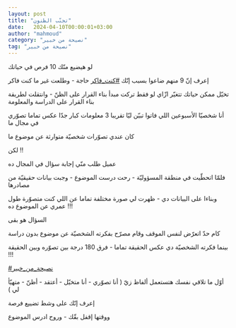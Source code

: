 ```yaml
---
layout: post
title: "تجنّب الظنون"
date:   2024-04-10T00:00:01+03:00
author: "mahmoud"
category: "نصيحة من خبير"
tag: "نصيحة من خبير"
---
```



لو هيضيع منّك 10 فرص في حياتك

إعرف إنّ 9 منهم ضاعوا بسبب إنّك
[<u>\#كنت\_فاكر</u>](https://www.facebook.com/hashtag/%D9%83%D9%86%D8%AA_%D9%81%D8%A7%D9%83%D8%B1?__eep__=6&__cft__%5b0%5d=AZXCtQey8jC2Rb_Qlvcfi04EhELxzxFI7Fpzp8lKFCWgcH1sCbrVgH_UFUN3kQVPGtz8Ut78mok_GIKzFzmX-OjCz8Z-cZ5x4gWn57-NdhfBDA35zIBenUwGisbNqv5_ElpfFtddx9CDizp1vRknV8fy8SafCEs9wgdye1mXReF8tZ2r4-j1t_8sXAlhx3D0l3o&__tn__=*NK-R)
حاجة - وطلعت غير ما كنت فاكر




تخيّل ممكن حياتك تتغيّر ازّاي لو فقط تركت مبدأ بناء القرار
على الظنّ - وانتقلت لطريقة بناء القرار على الدراسة والمعلومة




أنا شخصيّا الأسبوعين اللي فاتوا تبيّن ليّا تقريبا 3 معلومات
كبار جدّا عكس تماما تصوّري في مجال ما




كان عندي تصوّرات شخصيّة متوارثة عن موضوع ما

لكن !!

عميل طلب منّي إجابة سؤال في المجال ده




فلمّا اتحطّيت في منطقة المسؤوليّة - رحت درست الموضوع - وجبت
بيانات حقيقيّة من مصادرها

وبناءا على الييانات دي - ظهرت لي صورة مختلفة تماما عن
اللي كنت متصوّرة طول عمري عن الموضوع ده !!!




السؤال هو بقى

كام حدّ اتعرّض لنفس الموقف وقام مصرّح بفكرته الشخصيّة عن
موضوع بدون دراسة

بينما فكرته الشخصيّة دي عكس الحقيقة تماما - فرق 180 درجة
بين تصوّره وبين الحقيقة !!!




[<u>\#نصيحة\_من\_خبير</u>](https://www.facebook.com/hashtag/%D9%86%D8%B5%D9%8A%D8%AD%D8%A9_%D9%85%D9%86_%D8%AE%D8%A8%D9%8A%D8%B1?__eep__=6&__cft__%5b0%5d=AZXCtQey8jC2Rb_Qlvcfi04EhELxzxFI7Fpzp8lKFCWgcH1sCbrVgH_UFUN3kQVPGtz8Ut78mok_GIKzFzmX-OjCz8Z-cZ5x4gWn57-NdhfBDA35zIBenUwGisbNqv5_ElpfFtddx9CDizp1vRknV8fy8SafCEs9wgdye1mXReF8tZ2r4-j1t_8sXAlhx3D0l3o&__tn__=*NK-R)




أوّل ما تلاقي نفسك هتستعمل ألفاظ زيّ ( أنا تصوّري - أنا
متخيّل - أعتقد - أظنّ - متهيّأ لي )

إعرف إنّك على وشط تضييع فرصة




ووقتها إقفل بقّك - وروح ادرس الموضوع

